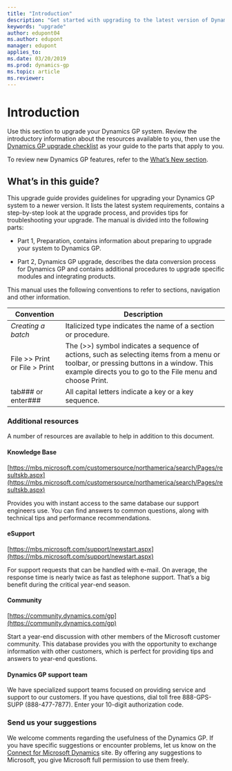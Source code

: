 ```yaml
---
title: "Introduction"
description: "Get started with upgrading to the latest version of Dynamics GP."
keywords: "upgrade"
author: edupont04
ms.author: edupont
manager: edupont
applies_to: 
ms.date: 03/20/2019
ms.prod: dynamics-gp
ms.topic: article
ms.reviewer: 
---
```

# Introduction

Use this section to upgrade your Dynamics GP system. Review the introductory information about the resources available to you, then use the [Dynamics GP upgrade checklist](upgrade-checklist.md) as your guide to the parts that apply to you.  

To review new Dynamics GP features, refer to the [What’s New section](../whats-new/introduction.md).

## What’s in this guide?

This upgrade guide provides guidelines for upgrading your Dynamics GP system to a newer version. It lists the latest system requirements, contains a step-by-step look at the upgrade process, and provides tips for troubleshooting your upgrade. The manual is divided into the following parts:

- Part 1, Preparation, contains information about preparing to upgrade your system to Dynamics GP.

- Part 2, Dynamics GP upgrade, describes the data conversion process for Dynamics GP and contains additional procedures to upgrade specific modules and integrating products.

This manual uses the following conventions to refer to sections, navigation and other information.

| Convention  | Description   |
|--------------|----------------|
| *Creating a batch*   | Italicized type indicates the name of a section or procedure.  |
| File &gt;&gt; Print or File &gt; Print     | The (&gt;&gt;) symbol indicates a sequence of actions, such as selecting items from a menu or toolbar, or pressing buttons in a window. This example directs you to go to the File menu and choose Print. |
| tab###  or enter###  | All capital letters indicate a key or a key sequence.   |

### Additional resources

A number of resources are available to help in addition to this document.

#### Knowledge Base

[https://mbs.microsoft.com/customersource/northamerica/search/Pages/resultskb.aspx](https://mbs.microsoft.com/customersource/northamerica/search/Pages/resultskb.aspx)

Provides you with instant access to the same database our support engineers use. You can find answers to common questions, along with technical tips and performance recommendations.

#### eSupport

[https://mbs.microsoft.com/support/newstart.aspx](https://mbs.microsoft.com/support/newstart.aspx)

For support requests that can be handled with e-mail. On average, the response time is nearly twice as fast as telephone support. That’s a big benefit during the critical year-end season.

#### Community

[https://community.dynamics.com/gp](https://community.dynamics.com/gp)

Start a year-end discussion with other members of the Microsoft customer community. This database provides you with the opportunity to exchange information with other customers, which is perfect for providing tips and answers to year-end questions.

#### Dynamics GP support team

We have specialized support teams focused on providing service and support to our customers. If you have questions, dial toll free 888-GPS-SUPP (888-477-7877). Enter your 10-digit authorization code.

### Send us your suggestions

We welcome comments regarding the usefulness of the Dynamics GP. If you have specific suggestions or encounter problems, let us know on the [Connect for Microsoft Dynamics](https://connect.microsoft.com/dynamicssuggestions) site. By offering any suggestions to Microsoft, you give Microsoft full permission to use them freely.
